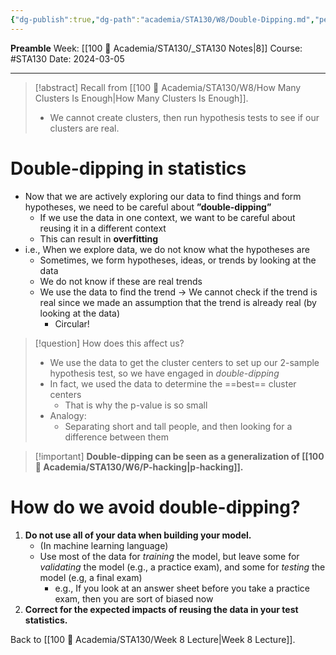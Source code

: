 ```yaml
---
{"dg-publish":true,"dg-path":"academia/STA130/W8/Double-Dipping.md","permalink":"/academia/sta-130/w8/double-dipping/","created":"2024-03-05T21:47:57.501-05:00","updated":"2024-04-21T21:32:07.499-04:00"}
---
```


**Preamble**
Week: [[100 📒 Academia/STA130/_STA130 Notes\|8]]
Course: #STA130
Date: 2024-03-05

---
> [!abstract] Recall from [[100 📒 Academia/STA130/W8/How Many Clusters Is Enough\|How Many Clusters Is Enough]].
> - We cannot create clusters, then run hypothesis tests to see if our clusters are real.

# Double-dipping in statistics

- Now that we are actively exploring our data to find things and form hypotheses, we need to be careful about **”double-dipping”**
    - If we use the data in one context, we want to be careful about reusing it in a different context
    - This can result in **overfitting**
- i.e., When we explore data, we do not know what the hypotheses are
    - Sometimes, we form hypotheses, ideas, or trends by looking at the data
    - We do not know if these are real trends
    - We use the data to find the trend → We cannot check if the trend is real since we made an assumption that the trend is already real (by looking at the data)
        - Circular!

> [!question] How does this affect us?
> - We use the data to get the cluster centers to set up our 2-sample hypothesis test, so we have engaged in *double-dipping*
> - In fact, we used the data to determine the ==best== cluster centers
>     - That is why the p-value is so small
> - Analogy:
>     - Separating short and tall people, and then looking for a difference between them

> [!important] **Double-dipping can be seen as a generalization of [[100 📒 Academia/STA130/W6/P-hacking\|p-hacking]].**


# How do we avoid double-dipping?

1. **Do not use all of your data when building your model.**
    - (In machine learning language)
    - Use most of the data for *training* the model, but leave some for *validating* the model (e.g., a practice exam), and some for *testing* the model (e.g, a final exam)
        - e.g., If you look at an answer sheet before you take a practice exam, then you are sort of biased now
2. **Correct for the expected impacts of reusing the data in your test statistics.**

Back to [[100 📒 Academia/STA130/Week 8 Lecture\|Week 8 Lecture]].